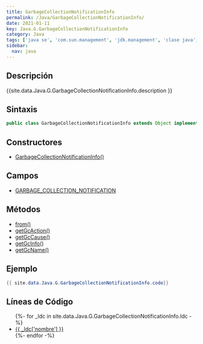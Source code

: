 ```yaml
---
title: GarbageCollectionNotificationInfo
permalink: /Java/GarbageCollectionNotificationInfo/
date: 2021-01-11
key: Java.G.GarbageCollectionNotificationInfo
category: Java
tags: ['java se', 'com.sun.management', 'jdk.management', 'clase java', 'Java 1.0']
sidebar: 
  nav: java
---
```


## Descripción
{{site.data.Java.G.GarbageCollectionNotificationInfo.description }}

## Sintaxis
~~~java
public class GarbageCollectionNotificationInfo extends Object implements CompositeDataView
~~~

## Constructores
* [GarbageCollectionNotificationInfo()](/Java/GarbageCollectionNotificationInfo/GarbageCollectionNotificationInfo/)

## Campos
* [GARBAGE_COLLECTION_NOTIFICATION](/Java/GarbageCollectionNotificationInfo/GARBAGE_COLLECTION_NOTIFICATION)

## Métodos
* [from()](/Java/GarbageCollectionNotificationInfo/from)
* [getGcAction()](/Java/GarbageCollectionNotificationInfo/getGcAction)
* [getGcCause()](/Java/GarbageCollectionNotificationInfo/getGcCause)
* [getGcInfo()](/Java/GarbageCollectionNotificationInfo/getGcInfo)
* [getGcName()](/Java/GarbageCollectionNotificationInfo/getGcName)

## Ejemplo
~~~java
{{ site.data.Java.G.GarbageCollectionNotificationInfo.code}}
~~~

## Líneas de Código
<ul>
{%- for _ldc in site.data.Java.G.GarbageCollectionNotificationInfo.ldc -%}
   <li>
       <a href="{{_ldc['url'] }}">{{ _ldc['nombre'] }}</a>
   </li>
{%- endfor -%}
</ul>
